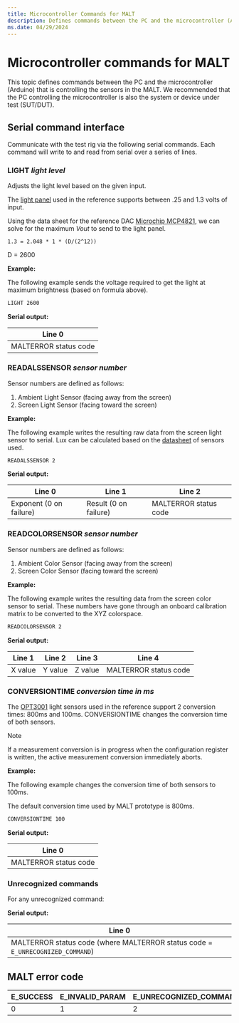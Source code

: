 ```yaml
---
title: Microcontroller Commands for MALT
description: Defines commands between the PC and the microcontroller (Arduino) that is controlling the sensors in the MALT.
ms.date: 04/29/2024
---
```


# Microcontroller commands for MALT

This topic defines commands between the PC and the microcontroller (Arduino) that is controlling the sensors in the MALT. We recommended that the PC controlling the microcontroller is also the system or device under test (SUT/DUT).

## Serial command interface

Communicate with the test rig via the following serial commands. Each command will write to and read from serial over a series of lines.

### LIGHT *light level*

Adjusts the light level based on the given input.

The [light panel](https://www.superbrightleds.com/catalog/product/view/id/102447/s/12v-led-panel-light-for-vehicles-trailers-1-x1-2-500-lumens-35w-even-glowr-light-fixture-natural-white) used in the reference supports between .25 and 1.3 volts of input.

Using the data sheet for the reference DAC [Microchip MCP4821](https://www.microchip.com/en-us/product/MCP4821), we can solve for the maximum *Vout* to send to the light panel.

`1.3 = 2.048 * 1 * (D/(2^12))`

D = 2600

**Example:**

The following example sends the voltage required to get the light at maximum brightness (based on formula above).

```cmd
LIGHT 2600
```

**Serial output:**

| Line 0                |
|-----------------------|
| MALTERROR status code |

### READALSSENSOR *sensor number*

Sensor numbers are defined as follows:

1. Ambient Light Sensor (facing away from the screen)
2. Screen Light Sensor (facing toward the screen)

**Example:**

The following example writes the resulting raw data from the screen light sensor to serial. Lux can be calculated based on the [datasheet](https://www.ti.com/product/OPT3001) of sensors used.

```cmd
READALSSENSOR 2
```

**Serial output:**

| Line 0                  | Line 1                | Line 2                |
|-------------------------|-----------------------|-----------------------|
| Exponent (0 on failure) | Result (0 on failure) | MALTERROR status code |

### READCOLORSENSOR *sensor number*

Sensor numbers are defined as follows:

1. Ambient Color Sensor (facing away from the screen)
2. Screen Color Sensor (facing toward the screen)

**Example:**

The following example writes the resulting data from the screen color sensor to serial. These numbers have gone through an onboard calibration matrix to be converted to the XYZ colorspace.

```cmd
READCOLORSENSOR 2
```

**Serial output:**

| Line 1  | Line 2  | Line 3  |        Line 4         |
|---------|---------|---------|-----------------------|
| X value | Y value | Z value | MALTERROR status code |

### CONVERSIONTIME *conversion time in ms*

The [OPT3001](https://www.ti.com/product/OPT3001) light sensors used in the reference support 2 conversion times: 800ms and 100ms.
CONVERSIONTIME changes the conversion time of both sensors.

> [!NOTE]
> If a measurement conversion is in progress when the configuration register is written, the active measurement conversion immediately aborts.

**Example:**

The following example changes the conversion time of both sensors to 100ms.

The default conversion time used by MALT prototype is 800ms.

```cmd
CONVERSIONTIME 100
```

**Serial output:**

| Line 0                |
|-----------------------|
| MALTERROR status code |

### Unrecognized commands

For any unrecognized command:

**Serial output:**

| Line 0                                                                         |
|--------------------------------------------------------------------------------|
| MALTERROR status code (where MALTERROR status code = `E_UNRECOGNIZED_COMMAND`) |

## MALT error code

| E_SUCCESS | E_INVALID_PARAM | E_UNRECOGNIZED_COMMAND |
|-----------| --------------- | ---------------------- |
| 0         | 1               | 2                      |
